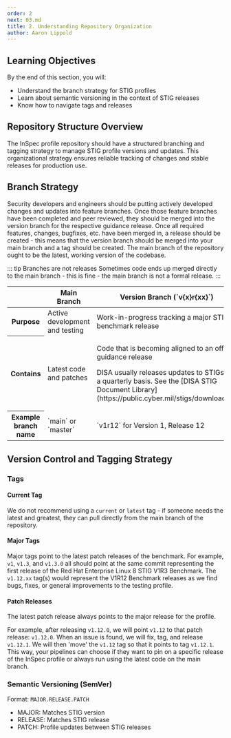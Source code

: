 ```yaml
---
order: 2
next: 03.md
title: 2. Understanding Repository Organization
author: Aaron Lippold
---
```


## Learning Objectives

By the end of this section, you will:

- Understand the branch strategy for STIG profiles
- Learn about semantic versioning in the context of STIG releases
- Know how to navigate tags and releases

## Repository Structure Overview

The InSpec profile repository should have a structured branching and tagging strategy to manage STIG profile versions and updates. This organizational strategy ensures reliable tracking of changes and stable releases for production use.

## Branch Strategy

Security developers and engineers should be putting actively developed changes and updates into feature branches.  Once those feature branches have been completed and peer reviewed, they should be merged into the version branch for the respective guidance release.  Once all required features, changes, bugfixes, etc. have been merged in, a release should be created - this means that the version branch should be merged into your main branch and a tag should be created.  The main branch of the repository ought to be the latest, working version of the codebase.  

::: tip Branches are not releases
Sometimes code ends up merged directly to the main branch - this is fine - the main branch is not a formal release.
:::

<table>
  <thead>
    <tr>
      <th></th>
      <th scope="col">Main Branch</th>
      <th scope="col">Version Branch (`v{x}r{xx}`)</th> 
    </tr>
  </thead>
  <tbody>
    <tr>
      <th scope="row">Purpose</th>
      <td>Active development and testing</td>
      <td>Work-in-progress tracking a major STIG benchmark release</td>
    </tr>
    <tr>
      <th scope="row">Contains</th>
      <td>Latest code and patches</td>
      <td><p>Code that is becoming aligned to an official guidance release</p><p>DISA usually releases updates to STIGs on a quarterly basis.  See the [DISA STIG Document Library](https://public.cyber.mil/stigs/downloads/).</p></td>
    </tr>
    <tr>
      <th scope="row">Example branch name</th>
      <td>`main` or `master`</td>
      <td>`v1r12` for Version 1, Release 12</td>
    </tr>
  </tbody>
</table>

## Version Control and Tagging Strategy

### Tags

#### Current Tag

We do not recommend using a `current` or `latest` tag - if someone needs the latest and greatest, they can pull directly from the main branch of the repository.

#### Major Tags

Major tags point to the latest patch releases of the benchmark. For example, `v1`, `v1.3`, and `v1.3.0` all should point at the same commit representing the first release of the Red Hat Enterprise Linux 8 STIG V1R3 Benchmark. The `v1.12.xx` tag(s) would represent the V1R12 Benchmark releases as we find bugs, fixes, or general improvements to the testing profile.

#### Patch Releases

The latest patch release always points to the major release for the profile.

For example, after releasing `v1.12.0`, we will point `v1.12` to that patch release: `v1.12.0`. When an issue is found, we will fix, tag, and release `v1.12.1`. We will then 'move' the `v1.12` tag so that it points to tag `v1.12.1`. This way, your pipelines can choose if they want to pin on a specific release of the InSpec profile or always run using the latest code on the main branch.

### Semantic Versioning (SemVer)

Format: `MAJOR.RELEASE.PATCH`

- MAJOR: Matches STIG version
- RELEASE: Matches STIG release
- PATCH: Profile updates between STIG releases
